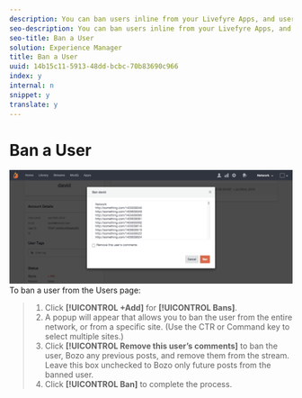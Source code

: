 ```yaml
---
description: You can ban users inline from your Livefyre Apps, and users logged in through Livefyre may be banned from Studio’s Library > App Content page.
seo-description: You can ban users inline from your Livefyre Apps, and users logged in through Livefyre may be banned from Studio’s Library > App Content page.
seo-title: Ban a User
solution: Experience Manager
title: Ban a User
uuid: 14b15c11-5913-48dd-bcbc-70b83690c966
index: y
internal: n
snippet: y
translate: y
---
```


# Ban a User

 ![](assets/UsersBan2-1024x409.png) To ban a user from the Users page: 

>1. Click **[!UICONTROL  +Add]** for **[!UICONTROL  Bans]**.
>1. A popup will appear that allows you to ban the user from the entire network, or from a specific site. (Use the CTR or Command key to select multiple sites.)
>1. Click **[!UICONTROL  Remove this user’s comments]** to ban the user, Bozo any previous posts, and remove them from the stream. Leave this box unchecked to Bozo only future posts from the banned user.
>1. Click **[!UICONTROL  Ban]** to complete the process.

